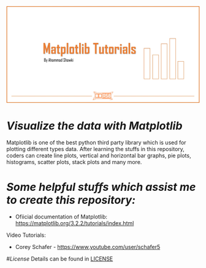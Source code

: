 ![Poster](https://github.com/ahammadshawki8/Matplotlib-Tutorials/blob/master/matplotlib.jpg)

# _Visualize the data with Matplotlib_

Matplotlib is one of the best python third party library which is used for plotting different types data.
After learning the stuffs in this repository, coders can create line plots, vertical and horizontal bar graphs, pie plots, histograms, scatter plots, stack plots and many more.


# _Some helpful stuffs which assist me to create this repository:_

* Ofiicial documentation of Matplotlib:
  https://matplotlib.org/3.2.2/tutorials/index.html

Video Tutorials:
   * Corey Schafer - https://www.youtube.com/user/schafer5

#_License_
Details can be found in [LICENSE](https://github.com/ahammadshawki8/Matplotlib-Tutorials/blob/master/LICENSE)
